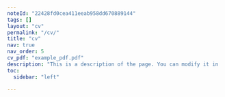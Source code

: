 ```yaml
---
noteId: "22428fd0cea411eeab958dd670889144"
tags: []
layout: "cv"
permalink: "/cv/"
title: "cv"
nav: true
nav_order: 5
cv_pdf: "example_pdf.pdf"
description: "This is a description of the page. You can modify it in '_pages/cv.md'. You can also change or remove the top pdf download button."
toc:
  sidebar: "left"

---
```


